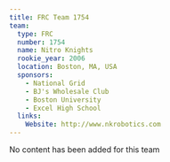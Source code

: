 ```yaml
---
title: FRC Team 1754
team:
  type: FRC
  number: 1754
  name: Nitro Knights
  rookie_year: 2006
  location: Boston, MA, USA
  sponsors:
    - National Grid
    - BJ's Wholesale Club
    - Boston University
    - Excel High School
  links:
    Website: http://www.nkrobotics.com
---
```

No content has been added for this team